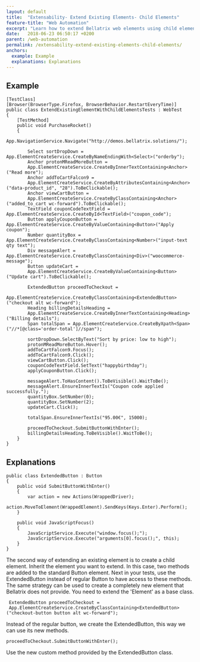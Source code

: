 ```yaml
---
layout: default
title:  "Extensability- Extend Existing Elements- Child Elements"
feature-title: "Web Automation"
excerpt: "Learn how to extend Bellatrix web elements using child elements."
date:   2018-06-23 06:50:17 +0200
parent: /web-automation
permalink: /extensability-extend-existing-elements-child-elements/
anchors:
  example: Example
  explanations: Explanations
---
```

Example
-------
```
[TestClass]
[Browser(BrowserType.Firefox, BrowserBehavior.RestartEveryTime)]
public class ExtendExistingElementWithChildElementsTests : WebTest
{
    [TestMethod]
    public void PurchaseRocket()
    {
        App.NavigationService.Navigate("http://demos.bellatrix.solutions/");

        Select sortDropDown = App.ElementCreateService.CreateByNameEndingWith<Select>("orderby");
        Anchor protonMReadMoreButton = 
        App.ElementCreateService.CreateByInnerTextContaining<Anchor>("Read more");
        Anchor addToCartFalcon9 = 
        App.ElementCreateService.CreateByAttributesContaining<Anchor>("data-product_id", "28").ToBeClickable();
        Anchor viewCartButton = 
        App.ElementCreateService.CreateByClassContaining<Anchor>("added_to_cart wc-forward").ToBeClickable();
        TextField couponCodeTextField = App.ElementCreateService.CreateById<TextField>("coupon_code");
        Button applyCouponButton = App.ElementCreateService.CreateByValueContaining<Button>("Apply coupon");
        Number quantityBox = App.ElementCreateService.CreateByClassContaining<Number>("input-text qty text");
        Div messageAlert = App.ElementCreateService.CreateByClassContaining<Div>("woocommerce-message");
        Button updateCart = 
        App.ElementCreateService.CreateByValueContaining<Button>("Update cart").ToBeClickable();

        ExtendedButton proceedToCheckout = 
        App.ElementCreateService.CreateByClassContaining<ExtendedButton>("checkout alt wc-forward");
        Heading billingDetailsHeading = 
        App.ElementCreateService.CreateByInnerTextContaining<Heading>("Billing details");
        Span totalSpan = App.ElementCreateService.CreateByXpath<Span>("//*[@class='order-total']//span");

        sortDropDown.SelectByText("Sort by price: low to high");
        protonMReadMoreButton.Hover();
        addToCartFalcon9.Focus();
        addToCartFalcon9.Click();
        viewCartButton.Click();
        couponCodeTextField.SetText("happybirthday");
        applyCouponButton.Click();

        messageAlert.ToHasContent().ToBeVisible().WaitToBe();
        messageAlert.EnsureInnerTextIs("Coupon code applied successfully.");
        quantityBox.SetNumber(0);
        quantityBox.SetNumber(2);
        updateCart.Click();

        totalSpan.EnsureInnerTextIs("95.00€", 15000);

        proceedToCheckout.SubmitButtonWithEnter();
        billingDetailsHeading.ToBeVisible().WaitToBe();
    }
}
```
Explanations
------------
```
public class ExtendedButton : Button
{
    public void SubmitButtonWithEnter()
    {
        var action = new Actions(WrappedDriver);
        action.MoveToElement(WrappedElement).SendKeys(Keys.Enter).Perform();
    }

    public void JavaScriptFocus()
    {
        JavaScriptService.Execute("window.focus();");
        JavaScriptService.Execute("arguments[0].focus();", this);
    }
}
```
The second way of extending an existing element is to create a child element. Inherit the element you want to extend. In this case, two methods are added to the standard Button element. Next in your tests, use the ExtendedButton instead of regular Button to have access to these methods.
The same strategy can be used to create a completely new element that Bellatrix does not provide. You need to extend the 'Element' as a base class.
```
 ExtendedButton proceedToCheckout = 
 App.ElementCreateService.CreateByClassContaining<ExtendedButton>("checkout-button button alt wc-forward");
```
Instead of the regular button, we create the ExtendedButton, this way we can use its new methods.
```
proceedToCheckout.SubmitButtonWithEnter();
```
Use the new custom method provided by the ExtendedButton class.